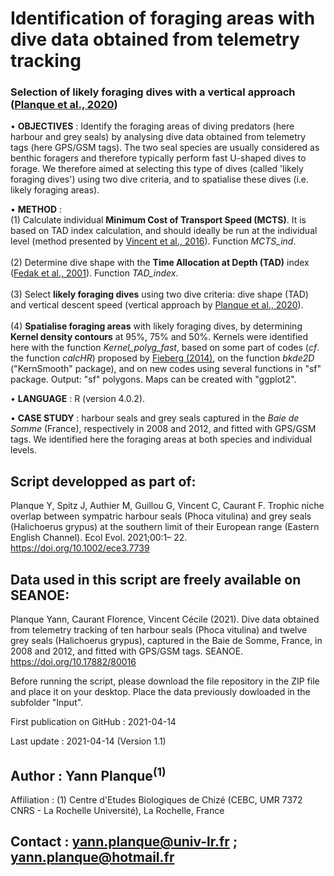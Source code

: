 # Identification of foraging areas with dive data obtained from telemetry tracking
### Selection of likely foraging dives with a vertical approach ([Planque et al., 2020](https://doi.org/10.1007/s00227-019-3636-8))
• **OBJECTIVES** : Identify the foraging areas of diving predators (here harbour and grey seals) by analysing dive data obtained from telemetry tags (here GPS/GSM tags). The two seal species are usually considered as benthic foragers and therefore typically perform fast U-shaped dives to forage. We therefore aimed at selecting this type of dives (called 'likely foraging dives') using two dive criteria, and to spatialise these dives (i.e. likely foraging areas).

• **METHOD** : 
<br>(1) Calculate individual **Minimum Cost of Transport Speed (MCTS)**. It is based on TAD index calculation, and should ideally be run at the individual level (method presented by [Vincent et al., 2016](https://doi.org/10.1093/icesjms/fsw102)). Function *MCTS_ind*. </br>
<br>(2) Determine dive shape with the **Time Allocation at Depth (TAD)** index ([Fedak et al., 2001](https://doi.org/10.1111/j.1748-7692.2001.tb00982.x)). Function *TAD_index*.</br>
<br>(3) Select **likely foraging dives** using two dive criteria: dive shape (TAD) and vertical descent speed (vertical approach by [Planque et al., 2020](https://doi.org/10.1007/s00227-019-3636-8)).</br>
<br>(4) **Spatialise foraging areas** with likely foraging dives, by determining **Kernel density contours** at 95%, 75% and 50%. Kernels were identified here with the function *Kernel_polyg_fast*, based on some part of codes (*cf*. the function *calcHR*) proposed by [Fieberg (2014)](http://dx.doi.org/10.13020/D6G59W), on the function *bkde2D* ("KernSmooth" package), and on new codes using several functions in "sf" package. Output: "sf" polygons. Maps can be created with "ggplot2".</br>

• **LANGUAGE** : R (version 4.0.2).

• **CASE STUDY** : harbour seals and grey seals captured in the *Baie de Somme* (France), respectively in 2008 and 2012, and fitted with GPS/GSM tags. We identified here the foraging areas at both species and individual levels.

## Script developped as part of: 
Planque Y, Spitz J, Authier M, Guillou G, Vincent C, Caurant F. Trophic niche overlap between sympatric harbour seals (Phoca vitulina) and grey seals (Halichoerus grypus) at the southern limit of their European range (Eastern English Channel). Ecol Evol. 2021;00:1– 22. https://doi.org/10.1002/ece3.7739

## Data used in this script are freely available on SEANOE:
Planque Yann, Caurant Florence, Vincent Cécile (2021). Dive data obtained from telemetry tracking of ten harbour seals (Phoca vitulina) and twelve grey seals (Halichoerus grypus), captured in the Baie de Somme, France, in 2008 and 2012, and fitted with GPS/GSM tags. SEANOE. https://doi.org/10.17882/80016

Before running the script, please download the file repository in the ZIP file and place it on your desktop. Place the data previously dowloaded in the subfolder "Input".

First publication on GitHub : 2021-04-14

Last update : 2021-04-14 (Version 1.1)

## Author : Yann Planque<sup>(1)</sup>
 Affiliation :
    (1) Centre d'Etudes Biologiques de Chizé (CEBC, UMR 7372 CNRS - La Rochelle Université), La Rochelle, France

## Contact : yann.planque@univ-lr.fr ; yann.planque@hotmail.fr
